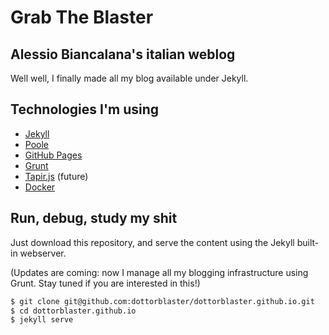 # Grab The Blaster
## Alessio Biancalana's italian weblog

Well well, I finally made all my blog available under Jekyll.

## Technologies I'm using
- [Jekyll](http://jekyllrb.com/)
- [Poole](https://github.com/poole/poole)
- [GitHub Pages](https://pages.github.com/)
- [Grunt](http://gruntjs.com/)
- [Tapir.js](http://tapirgo.com/) (future)
- [Docker](https://www.docker.com/)

## Run, debug, study my shit
Just download this repository, and serve the content using the Jekyll built-in webserver.

(Updates are coming: now I manage all my blogging infrastructure using Grunt. Stay tuned if you are interested in this!)

```bash
$ git clone git@github.com:dottorblaster/dottorblaster.github.io.git
$ cd dottorblaster.github.io
$ jekyll serve
```

